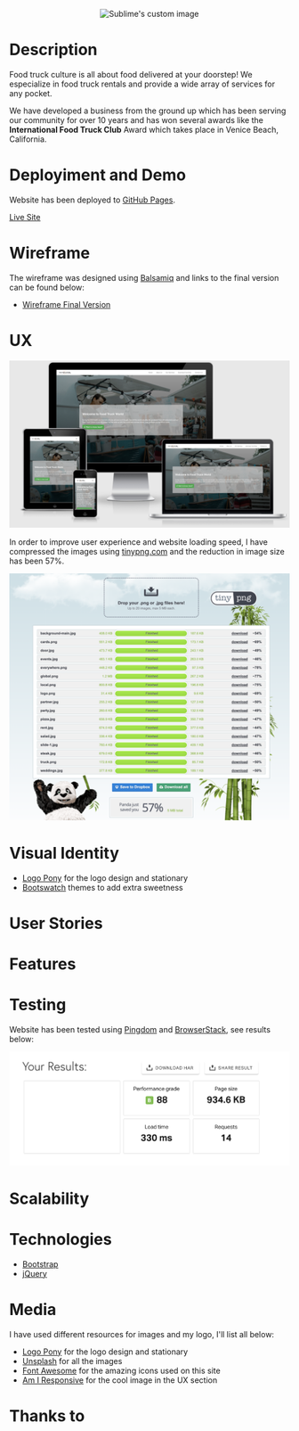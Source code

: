 <p align="center">
  <img src="https://github.com/fandressouza/food-truck-culture/blob/master/images/logo.png?raw=true" alt="Sublime's custom image"/>
</p>

# Description

Food truck culture is all about food delivered at your doorstep! We especialize in food truck rentals and provide a wide array of services for any pocket.

We have developed a business from the ground up which has been serving our community for over 10 years and has won several awards like the **International Food Truck Club** Award which takes place in Venice Beach, California.

# Deployiment and Demo

Website has been deployed to [GitHub Pages](https://pages.github.com/).

[Live Site](https://fandressouza.github.io/food-truck-culture/)

# Wireframe

The wireframe was designed using [Balsamiq](https://balsamiq.com/wireframes/) and links to the final version can be found below:

- [Wireframe Final Version]()

# UX

![Responsive image with many different monitors](images/responsive.png)

In order to improve user experience and website loading speed, I have compressed the images using [tinypng.com](https://tinypng.com/) and the reduction in image size has been 57%.

![tinypng image saving results](images/image_compressor.png)

# Visual Identity

- [Logo Pony](https://www.logopony.com/) for the logo design and stationary
- [Bootswatch](https://bootswatch.com/) themes to add extra sweetness

# User Stories

# Features

# Testing

Website has been tested using [Pingdom](https://tools.pingdom.com/#5cb86d434ec00000) and [BrowserStack](), see results below:

![Pingdom image test results](images/pingdom.png)

# Scalability

# Technologies

- [Bootstrap](https://getbootstrap.com/)
- [jQuery](https://jquery.com/)

# Media

I have used different resources for images and my logo, I'll list all below:

- [Logo Pony](https://www.logopony.com/) for the logo design and stationary
- [Unsplash](https://unsplash.com) for all the images
- [Font Awesome](https://fontawesome.com/6?next=%2Fstart) for the amazing icons used on this site
- [Am I Responsive](http://ami.responsivedesign.is/) for the cool image in the UX section

# Thanks to
